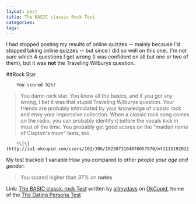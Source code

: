 ```yaml
---
layout: post
title: The BASIC classic Rock Test
categories: 
tags: 
---
```


I had stopped posting my results of online quizzes -- mainly because I'd stopped taking online quizzes -- but since I did so well on this one..  I'm not sure which 4 questions I got wrong (I was confident on all but one or two of them), but it was **not** the Traveling Wilburys question.


##Rock Star

		You scored 92%! 
		
> You damn rock star. You know all the basics, and if you got any wrong, I bet it was that stupid Traveling Wilburys question. Your friends are probably intimidated by your knowledge of classic rock and envy your impressive collection. When a classic rock song comes on the radio, you can probably identify it before the vocals kick in most of the time. You probably get good scores on the "maiden name of Clapton's mom" tests, too. 

		!\[\](http://is1.okcupid.com/users/102/306/1023073104876057970/mt1115192032.jpg)

My test tracked 1 variable How you compared to other people *your age and gender*: 

>You scored higher than *37%* on **notes** 

Link: [The BASIC classic rock Test](http://www.okcupid.com/tests/take?testid=9994175725051725569) written by [allmydays](http://www.okcupid.com/profile?u=allmydays) on [OkCupid](http://www.okcupid.com), home of the [The Dating Persona Test](http://www.okcupid.com/online.dating.persona.test)
